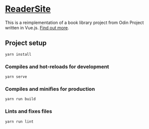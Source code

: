 # [ReaderSite](https://andrewr224.github.io/readersite/#/)

This is a reimplementation of a book library project from Odin Project written in Vue.js. [Find out more](https://www.theodinproject.com/courses/javascript/lessons/frameworks).

## Project setup
```
yarn install
```

### Compiles and hot-reloads for development
```
yarn serve
```

### Compiles and minifies for production
```
yarn run build
```

### Lints and fixes files
```
yarn run lint
```
